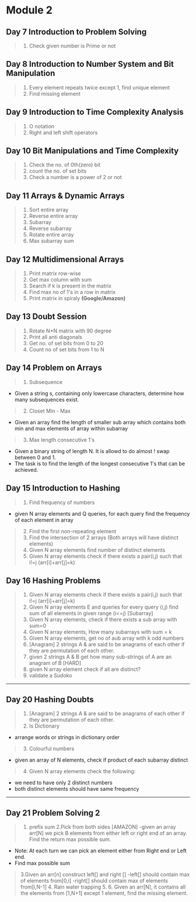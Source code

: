 # Module 2

## Day 7 Introduction to Problem Solving

> 1. Check given number is Prime or not

## Day 8 Introduction to Number System and Bit Manipulation

> 1. Every element repeats twice except 1, find unique element
> 2. Find missing element

## Day 9 Introduction to Time Complexity Analysis

> 1. O notation
> 2. Right and left shift operators

## Day 10 Bit Manipulations and Time Complexity

> 1. Check the no. of 0th(zero) bit
> 2. count the no. of set bits
> 3. Check a number is a power of 2 or not

## Day 11 Arrays & Dynamic Arrays

> 1. Sort entire array
> 2. Reverse entire array
> 3. Subarray
> 4. Reverse subarray
> 5. Rotate entire array
> 6. Max subarray sum

## Day 12 Multidimensional Arrays

> 1. Print matrix row-wise
> 2. Get max column with sum
> 3. Search if k is present in the matrix
> 4. Find max no of 1's in a row in matrix
> 5. Print matrix in spiraly **(Google/Amazon)**

## Day 13 Doubt Session

> 1. Rotate N*N matrix with 90 degree
> 2. Print all anti diagonals
> 3. Get no. of set bits from 0 to 20
> 4. Count no of set bits from 1 to N

## Day 14 Problem on Arrays
> 1. Subsequence
- Given a string s, containing only lowercase characters, determine how many subsequences exist.

> 2. Closet Min - Max
- Given an array find the length of smaller sub array which contains both min and max elements of array within subarray

> 3. Max length consecutive 1's
- Given a binary string of length N. It is allowd to do almost ! swap between 0 and 1.
- The task is to find the length of the longest consecutive 1's that can be achieved.


## Day 15 Introduction to Hashing
> 1. Find frequency of numbers
- given N array elements and Q queries, for each query find the frequency of each element in array

> 2. Find the first non-repeating element
> 3. Find the intersection of 2 arrays (Both arrays will have distinct elements)
> 4. Given N array elements find number of distinct elements
> 5. Given N array elements check if there exists a pair(i,j) such that i!=j (arr[i]+arr[j]=k)


## Day 16 Hashing Problems
> 1. Given N array elements check if there exists a pair(i,j) such that i!=j (arr[i]+arr[j]=k)
> 2. Given N array elements E and queries for every query (i,j) find sum of all elements in given range (i<=j) [Subarray]
> 3. Given N array elements, check if there exists a sub array with sum=0
> 4. Given N array elements, How many subarrays with sum = k
> 5. Given N array elements, get no of aub array with k odd numbers
> 6. [Anagram] 2 strings A &  are said to be anagrams of each other if they are permutation of each other.
> 7. given 2 strings A & B get how many sub-strings of A are an anagram of B [HARD]
> 8. given N array element check if all are distinct?
> 9. validate a Sudoko

***

## Day 20 Hashing Doubts
> 1. [Anagram] 2 strings A &  are said to be anagrams of each other if they are permutation of each other.
> 2. Is Dictionary
- arrange words or strings in dictionary order
> 3. Colourful numbers
- given an array of N elements, check if product of each subarray distinct
> 4. Given N array elements check the following:
- we need to have only 2 distinct numbers
- both distinct elements should have same frequency

***

## Day 21 Problem Solving 2
> 1. prefix sum
> 2.Pick from both sides [AMAZON]
-given an array arr[N] we pick B elements from either left or right end of an array. Find the return max possible sum.
- Note: At each turn we can pick an element either from Right end or Left end.
- Find max possible sum
> 3.Given an arr[n] construct left[] and right []
-left[] should contain max of elements from[0,i]
-right[] should contain max of elements from[i,N-1]
> 4. Rain water trapping
> 5.
> 6. Given an arr[N], it contains all the elements from [1,N+1] except 1 element, find the missing element.
